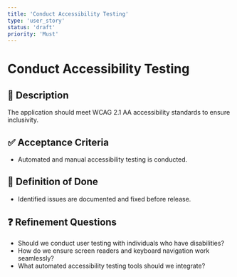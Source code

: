 ```yaml
---
title: 'Conduct Accessibility Testing'
type: 'user_story'
status: 'draft'
priority: 'Must'
---
```


# Conduct Accessibility Testing

## 📌 Description

The application should meet WCAG 2.1 AA accessibility standards to ensure inclusivity.

## ✅ Acceptance Criteria

- Automated and manual accessibility testing is conducted.

## 🎯 Definition of Done

- Identified issues are documented and fixed before release.

## ❓ Refinement Questions

- Should we conduct user testing with individuals who have disabilities?
- How do we ensure screen readers and keyboard navigation work seamlessly?
- What automated accessibility testing tools should we integrate?
